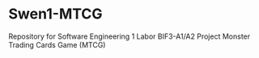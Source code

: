 # Swen1-MTCG
Repository for Software Engineering 1 Labor BIF3-A1/A2 Project Monster Trading Cards Game (MTCG) 
